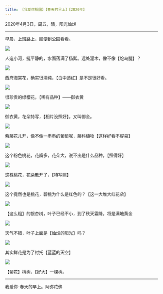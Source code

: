 ```yaml
---
title: 【我爱你祖国】【春天的早上】【2020年】
---
```


2020年4月3日，周五，晴，阳光灿烂

***

早晨，上班路上，顺便到公园看看。

![](https://cdn.jsdelivr.net/gh/185zy/PicturesLibrary/img/yehua00.jpg)

人造小河，挺平静的，水面落满了杨絮。远处灌木，像不像【鸵鸟腿】？

![](https://cdn.jsdelivr.net/gh/185zy/PicturesLibrary/img/yehua01.jpg)

西府海棠花，确实很清纯，【白中透红】是不是很好看。

![](https://cdn.jsdelivr.net/gh/185zy/PicturesLibrary/img/yehua02.jpg)

很珍贵的绿樱花，【稀有品种】——御衣黄

![](https://cdn.jsdelivr.net/gh/185zy/PicturesLibrary/img/yehua03.jpg)

御衣黄，花朵特写，【相片没照好】，又叫御金。

![](https://cdn.jsdelivr.net/gh/185zy/PicturesLibrary/img/yehua04.jpg)

紫藤花儿开，像不像一串串的葡萄呢，藤科植物【这样好看不容易】

![](https://cdn.jsdelivr.net/gh/185zy/PicturesLibrary/img/yehua05.jpg)

这个粉色桃花，花瓣多，花朵大，说不出是什么品种，【照得好】

![](https://cdn.jsdelivr.net/gh/185zy/PicturesLibrary/img/yehua06.jpg)

这株桃花，花朵散开了，【特写照】

![](https://cdn.jsdelivr.net/gh/185zy/PicturesLibrary/img/yehua07.jpg)

这个竟然也是桃花，碧桃为什么是红色的？【这一大堆大红花朵】

![](https://cdn.jsdelivr.net/gh/185zy/PicturesLibrary/img/yehua08.jpg)

【这么粗】的银杏树，叶子已经不小，到了秋天霜降，将是满地黄金

![](https://cdn.jsdelivr.net/gh/185zy/PicturesLibrary/img/yehua09.jpg)

天气不错，叶子上面是【灿烂的阳光】吗？

![](https://cdn.jsdelivr.net/gh/185zy/PicturesLibrary/img/yehua10.jpg)

其实鲜花是为了衬托【蓝蓝的天空】

![](https://cdn.jsdelivr.net/gh/185zy/PicturesLibrary/img/yehua11.jpg)

【菊花】桃树，【好大】一棵树。

***

我爱你-春天的早上。阿弥陀佛
